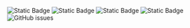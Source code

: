 ![Static Badge](https://img.shields.io/badge/blacklists-61-000000) ![Static Badge](https://img.shields.io/badge/blacklisted-2999050-cc0000) ![Static Badge](https://img.shields.io/badge/whitelisted-2254-00CC00) ![Static Badge](https://img.shields.io/badge/streaming_blacklist-28107-000000) ![GitHub issues](https://img.shields.io/github/issues/fabriziosalmi/blacklists)
